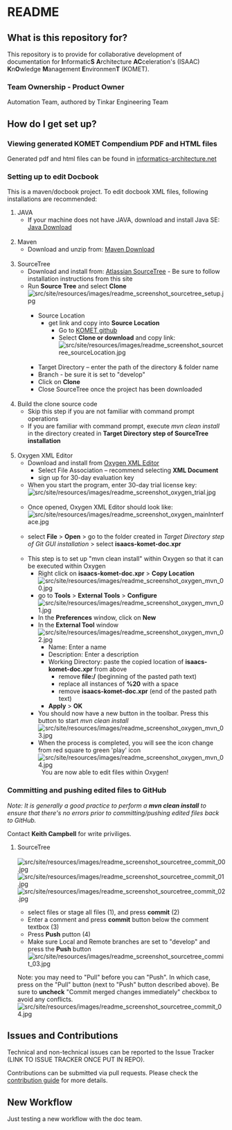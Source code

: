 # README #

## What is this repository for? ##

This repository is to provide for collaborative development of documentation for **I**nformatic**S** **A**rchitecture **AC**celeration's (ISAAC) **K**n**O**wledge **M**anagement **E**nvironmen**T** (KOMET). 

### Team Ownership - Product Owner
Automation Team, authored by Tinkar Engineering Team

## How do I get set up? ##

### Viewing generated KOMET Compendium PDF and HTML files ###
Generated pdf and html files can be found in [informatics-architecture.net](http://informatics-architecture.net/isaacs.komet.web/isaacs-komet-compendium/index.html)

### Setting up to edit Docbook ###
This is a maven/docbook project. To edit docbook XML files, following installations are recommended:

1. JAVA
    + If your machine does not have JAVA, download and install Java SE: [Java Download](http://www.oracle.com/technetwork/java/javase/downloads/index.html)  
&nbsp;
2. Maven
    + Download and unzip from: [Maven Download](https://maven.apache.org/download.cgi)  
&nbsp;
3. SourceTree
    + Download and install from: [Atlassian SourceTree](https://confluence.atlassian.com/get-started-with-sourcetree/install-sourcetree-847359094.html) - Be sure to follow installation instructions from this site
    + Run **Source Tree** and select **Clone**  
      ![src/site/resources/images/readme_screenshot_sourcetree_setup.jpg](src/site/resources/images/readme_screenshot_sourcetree_setup.jpg)  
&nbsp;
        + Source Location
            + get link and copy into **Source Location**
                + Go to [KOMET github](https://github.com/OSEHRA/komet)
                + Select **Clone or download** and copy link:
                  ![src/site/resources/images/readme_screenshot_sourcetree_sourceLocation.jpg](src/site/resources/images/readme_screenshot_sourcetree_sourceLocation.jpg)  
&nbsp;
        + Target Directory – enter the path of the directory & folder name
        + Branch - be sure it is set to "develop"
        + Click on **Clone**
        + Close SourceTree once the project has been downloaded  
&nbsp;
4.	Build the clone source code
    + Skip this step if you are not familiar with command prompt operations
    + If you are familiar with command prompt, execute _mvn clean install_ in the directory created in __Target Directory step of SourceTree installation__  
&nbsp;
5.	Oxygen XML Editor
    + Download and install from [Oxygen XML Editor](https://www.oxygenxml.com/)
        + Select File Association – recommend selecting **XML Document**
        + sign up for 30-day evaluation key
    + When you start the program, enter 30-day trial license key:
      ![src/site/resources/images/readme_screenshot_oxygen_trial.jpg](src/site/resources/images/readme_screenshot_oxygen_trial.jpg)  
&nbsp;
    + Once opened, Oxygen XML Editor should look like:
      ![src/site/resources/images/readme_screenshot_oxygen_mainInterface.jpg](src/site/resources/images/readme_screenshot_oxygen_mainInterface.jpg)  
&nbsp;
    + select **File** > **Open** > go to the folder created in _Target Directory step of Git GUI installation_ > select **isaacs-komet-doc.xpr**  
&nbsp;
    + This step is to set up "mvn clean install" within Oxygen so that it can be executed within Oxygen
        + Right click on **isaacs-komet-doc.xpr** > **Copy Location**            
          ![src/site/resources/images/readme_screenshot_oxygen_mvn_00.jpg](src/site/resources/images/readme_screenshot_oxygen_mvn_00.jpg)  
        + go to **Tools** > **External Tools** > **Configure**  
          ![src/site/resources/images/readme_screenshot_oxygen_mvn_01.jpg](src/site/resources/images/readme_screenshot_oxygen_mvn_01.jpg)  
        + In the **Preferences** window, click on **New**
        + In the **External Tool** window  
          ![src/site/resources/images/readme_screenshot_oxygen_mvn_02.jpg](src/site/resources/images/readme_screenshot_oxygen_mvn_02.jpg)  
            + Name: Enter a name
            + Description: Enter a description
            + Working Directory: paste the copied location of **isaacs-komet-doc.xpr** from above
                + remove **file:/** (beginning of the pasted path text)
                + replace all instances of **%20** with a space
                + remove **isaacs-komet-doc.xpr** (end of the pasted path text)
            + **Apply** > **OK**
        + You should now have a new button in the toolbar. Press this button to start _mvn clean install_  
          ![src/site/resources/images/readme_screenshot_oxygen_mvn_03.jpg](src/site/resources/images/readme_screenshot_oxygen_mvn_03.jpg)  
        + When the process is completed, you will see the icon change from red square to green 'play' icon  
          ![src/site/resources/images/readme_screenshot_oxygen_mvn_04.jpg](src/site/resources/images/readme_screenshot_oxygen_mvn_04.jpg)  
&nbsp;
You are now able to edit files within Oxygen!

### Committing and pushing edited files to GitHub ###
_Note: It is generally a good practice to perform a **mvn clean install** to ensure that there's no errors prior to committing/pushing edited files back to GitHub._  

Contact **Keith Campbell** for write priviliges.

1. SourceTree  
&nbsp;      
      ![src/site/resources/images/readme_screenshot_sourcetree_commit_00.jpg](src/site/resources/images/readme_screenshot_sourcetree_commit_00.jpg)  
      ![src/site/resources/images/readme_screenshot_sourcetree_commit_01.jpg](src/site/resources/images/readme_screenshot_sourcetree_commit_01.jpg)  
      ![src/site/resources/images/readme_screenshot_sourcetree_commit_02.jpg](src/site/resources/images/readme_screenshot_sourcetree_commit_02.jpg)  
    + select files or stage all files (1), and press **commit** (2)
    + Enter a comment and press **commit** button below the comment textbox (3)
    + Press **Push** putton (4)
    + Make sure Local and Remote branches are set to "develop" and press the **Push** button  
      ![src/site/resources/images/readme_screenshot_sourcetree_commit_03.jpg](src/site/resources/images/readme_screenshot_sourcetree_commit_03.jpg)
      
    Note: you may need to "Pull" before you can "Push". In which case, press on the "Pull" button (next to "Push" button described above). Be sure to **uncheck** "Commit merged changes immediately" checkbox to avoid any conflicts.  
    ![src/site/resources/images/readme_screenshot_sourcetree_commit_04.jpg](src/site/resources/images/readme_screenshot_sourcetree_commit_04.jpg)
    
## Issues and Contributions

Technical and non-technical issues can be reported to the Issue Tracker (LINK TO ISSUE TRACKER ONCE PUT IN REPO).

Contributions can be submitted via pull requests. Please check the [contribution guide](CONTRIBUTING.md) for more details.

## New Workflow

Just testing a new workflow with the doc team.